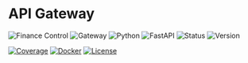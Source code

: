 # API Gateway

![Finance Control](https://img.shields.io/badge/Project-Finance%20Control-blue)
![Gateway](https://img.shields.io/badge/Type-Gateway-purple)
![Python](https://img.shields.io/badge/Python-3.11%2B-green)
![FastAPI](https://img.shields.io/badge/Framework-FastAPI-009688)
![Status](https://img.shields.io/badge/Status-Development-yellow)
![Version](https://img.shields.io/badge/Version-1.0.0--alpha-lightgrey)

[![Coverage](https://img.shields.io/badge/Coverage-85%25-brightgreen)](https://github.com/finance-control-app/fc-api-gateway/actions)
[![Docker](https://img.shields.io/badge/Docker-Ready-2496ED)](https://hub.docker.com/r/financecontrol/api-gateway)
[![License](https://img.shields.io/badge/License-MIT-blue.svg)](LICENSE)

